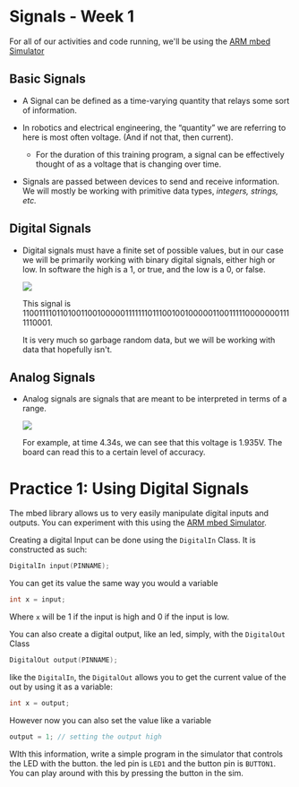 # Signals - Week 1

For all of our activities and code running, we'll be using the [ARM mbed Simulator](http://195.130.59.221/)

## Basic Signals

* A Signal can be defined as a time-varying quantity that relays some sort of
  information.

* In robotics and electrical engineering, the “quantity” we are referring to here is most often voltage. (And if not that, then current).
  
  * For the duration of this training program, a signal can be effectively thought of as a voltage that is changing over time.

* Signals are passed between devices to send and receive information. We will mostly be working with primitive data types, *integers, strings, etc.*

## Digital Signals

- Digital signals must have a finite set of possible values, but in our case we will be primarily working with binary digital signals, either high or low. In software the high is a 1, or true, and the low is a 0, or false.
  
  ![](C:\Users\ansha\AppData\Roaming\marktext\images\2023-07-12-20-36-33-image.png)
  
  This signal is 1100111101101001100100000111111101110010010000011001111100000001111110001.
  
  It is very much so garbage random data, but we will be working with data that hopefully isn't.

## Analog Signals

- Analog signals are signals that are meant to be interpreted in terms of a range.
  
  ![](C:\Users\ansha\AppData\Roaming\marktext\images\2023-07-12-20-52-56-image.png)
  
  For example, at time 4.34s, we can see that this voltage is 1.935V. The board can read this to a certain level of accuracy.

# 

# Practice 1: Using Digital Signals

The mbed library allows us to very easily manipulate digital inputs and outputs. You can experiment with this using the [ARM mbed Simulator](http://195.130.59.221/). 

Creating a digital Input can be done using the `DigitalIn` Class. It is constructed as such: 

```cpp
DigitalIn input(PINNAME);
```

You can get its value the same way you would a variable

```cpp
int x = input;
```

Where `x` will be 1 if the input is high and 0 if the input is low.

You can also create a digital output, like an led, simply, with the `DigitalOut` Class

```cpp
DigitalOut output(PINNAME);
```

like the `DigitalIn`, the `DigitalOut` allows you to get the current value of the out by using it as a variable:

```cpp
int x = output;
```

However now you can also set the value like a variable

```cpp
output = 1; // setting the output high
```

WIth this information, write a simple program in the simulator that controls the LED with the button. the led pin is `LED1` and the button pin is `BUTTON1`. You can play around with this by pressing the button in the sim.


